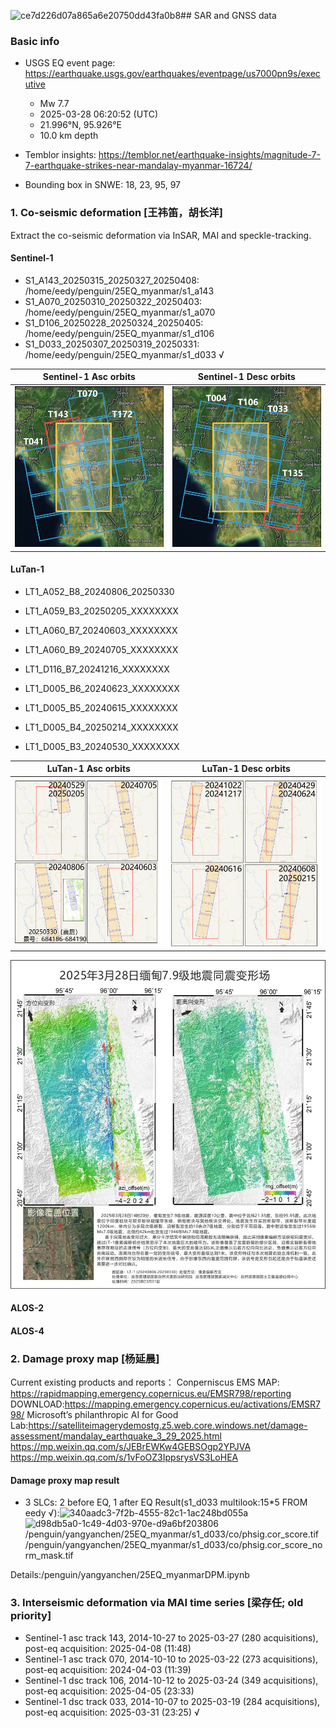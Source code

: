![ce7d226d07a865a6e20750dd43fa0b8](https://github.com/user-attachments/assets/644c77d1-09ca-42e2-a6be-8b25075dc757)## SAR and GNSS data

### Basic info

+ USGS EQ event page: https://earthquake.usgs.gov/earthquakes/eventpage/us7000pn9s/executive
  - Mw 7.7
  - 2025-03-28 06:20:52 (UTC)
  - 21.996°N, 95.926°E
  - 10.0 km depth

+ Temblor insights: https://temblor.net/earthquake-insights/magnitude-7-7-earthquake-strikes-near-mandalay-myanmar-16724/

+ Bounding box in SNWE: 18, 23, 95, 97

### 1. Co-seismic deformation [王祎笛，胡长洋]

Extract the co-seismic deformation via InSAR, MAI and speckle-tracking.

#### Sentinel-1

+ S1_A143_20250315_20250327_20250408: /home/eedy/penguin/25EQ_myanmar/s1_a143
+ S1_A070_20250310_20250322_20250403: /home/eedy/penguin/25EQ_myanmar/s1_a070
+ S1_D106_20250228_20250324_20250405: /home/eedy/penguin/25EQ_myanmar/s1_d106
+ S1_D033_20250307_20250319_20250331: /home/eedy/penguin/25EQ_myanmar/s1_d033 √

| Sentinel-1 Asc orbits       | Sentinel-1 Desc orbits      |
| --------------------------- | --------------------------- |
| ![asc](./docs/loc_SenA.jpg) | ![dsc](./docs/loc_SenD.jpg) |

#### LuTan-1

+ LT1_A052_B8_20240806_20250330
+ LT1_A059_B3_20250205_XXXXXXXX
+ LT1_A060_B7_20240603_XXXXXXXX
+ LT1_A060_B9_20240705_XXXXXXXX

+ LT1_D116_B7_20241216_XXXXXXXX
+ LT1_D005_B6_20240623_XXXXXXXX
+ LT1_D005_B5_20240615_XXXXXXXX
+ LT1_D005_B4_20250214_XXXXXXXX
+ LT1_D005_B3_20240530_XXXXXXXX

| LuTan-1 Asc orbits       | LuTan-1 Desc orbits      |
| --------------------------- | --------------------------- |
| ![asc](./docs/loc_LuTanA.png) | ![dsc](./docs/loc_LuTanD.png) |

![](./docs/Lt1A.jpg)

#### ALOS-2

#### ALOS-4

### 2. Damage proxy map [杨延晨]
Current existing products and reports：
Conperniscus EMS MAP: https://rapidmapping.emergency.copernicus.eu/EMSR798/reporting
DOWNLOAD:https://mapping.emergency.copernicus.eu/activations/EMSR798/
Microsoft’s philanthropic AI for Good Lab:https://satelliteimagerydemostg.z5.web.core.windows.net/damage-assessment/mandalay_earthquake_3_29_2025.html
https://mp.weixin.qq.com/s/JEBrEWKw4GEBSOgp2YPJVA
https://mp.weixin.qq.com/s/1vFoOZ3IppsrysVS3LoHEA
#### Damage proxy map result
+ 3 SLCs: 2 before EQ, 1 after EQ
Result(s1_d033 multilook:15*5 FROM eedy √):![340aadc3-7f2b-4555-82c1-1ac248bd055a](https://github.com/user-attachments/assets/7b22b9e4-8620-4f4c-9f8b-2c94f250ee9c)
![d98db5a0-1c49-4d03-970e-d9a6bf203806](https://github.com/user-attachments/assets/9feb627b-21e9-450d-be66-4f49eec0bc43)
/penguin/yangyanchen/25EQ_myanmar/s1_d033/co/phsig.cor_score.tif
/penguin/yangyanchen/25EQ_myanmar/s1_d033/co/phsig.cor_score_norm_mask.tif

Details:/penguin/yangyanchen/25EQ_myanmarDPM.ipynb


### 3. Interseismic deformation via MAI time series [梁存任; old priority]

+ Sentinel-1 asc track 143, 2014-10-27 to 2025-03-27 (280 acquisitions), post-eq acquisition: 2025-04-08 (11:48)
+ Sentinel-1 asc track 070, 2014-10-10 to 2025-03-22 (273 acquisitions), post-eq acquisition: 2024-04-03 (11:39)
+ Sentinel-1 dsc track 106, 2014-10-12 to 2025-03-24 (349 acquisitions), post-eq acquisition: 2025-04-05 (23:33)
+ Sentinel-1 dsc track 033, 2014-10-07 to 2025-03-19 (284 acquisitions), post-eq acquisition: 2025-03-31 (23:25) √
